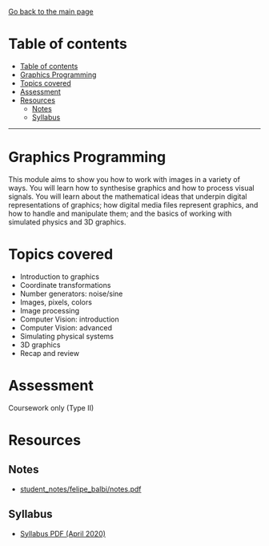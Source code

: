 [Go back to the main page](../../../README.md)

# Table of contents

- [Table of contents](#table-of-contents)
- [Graphics Programming](#graphics-programming)
- [Topics covered](#topics-covered)
- [Assessment](#assessment)
- [Resources](#resources)
  - [Notes](#notes)
  - [Syllabus](#syllabus)

---

# Graphics Programming

This module aims to show you how to work with images in a variety of
ways. You will learn how to synthesise graphics and how to process
visual signals. You will learn about the mathematical ideas that
underpin digital representations of graphics; how digital media files
represent graphics, and how to handle and manipulate them; and the
basics of working with simulated physics and 3D graphics.

# Topics covered

- Introduction to graphics
- Coordinate transformations
- Number generators: noise/sine
- Images, pixels, colors
- Image processing
- Computer Vision: introduction
- Computer Vision: advanced
- Simulating physical systems
- 3D graphics
- Recap and review

# Assessment

Coursework only (Type II)

# Resources

## Notes

- [student_notes/felipe_balbi/notes.pdf](../../../notes/level_5/graphics_programming/student_notes/felipe_balbi/notes.pdf)

## Syllabus

- [Syllabus PDF (April 2020)](./GP-Syllabus-.pdf)
